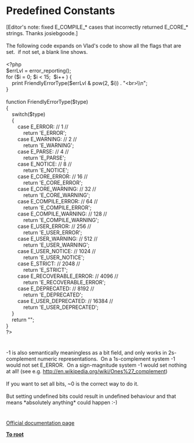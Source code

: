 # Predefined Constants




<div class="phpcode"><span class="html">
[Editor&apos;s note: fixed E_COMPILE_* cases that incorrectly returned E_CORE_* strings. Thanks josiebgoode.]
<br>
<br>The following code expands on Vlad&apos;s code to show all the flags that are set.&#xA0; if not set, a blank line shows.
<br>
<br><span class="default">&lt;?php
<br>$errLvl </span><span class="keyword">= </span><span class="default">error_reporting</span><span class="keyword">();
<br>for (</span><span class="default">$i </span><span class="keyword">= </span><span class="default">0</span><span class="keyword">; </span><span class="default">$i </span><span class="keyword">&lt; </span><span class="default">15</span><span class="keyword">;&#xA0; </span><span class="default">$i</span><span class="keyword">++ ) {
<br>&#xA0; &#xA0; print </span><span class="default">FriendlyErrorType</span><span class="keyword">(</span><span class="default">$errLvl </span><span class="keyword">&amp; </span><span class="default">pow</span><span class="keyword">(</span><span class="default">2</span><span class="keyword">, </span><span class="default">$i</span><span class="keyword">)) . </span><span class="string">&quot;&lt;br&gt;\\n&quot;</span><span class="keyword">; 
<br>}
<br>
<br>function </span><span class="default">FriendlyErrorType</span><span class="keyword">(</span><span class="default">$type</span><span class="keyword">)
<br>{
<br>&#xA0; &#xA0; switch(</span><span class="default">$type</span><span class="keyword">)
<br>&#xA0; &#xA0; {
<br>&#xA0; &#xA0; &#xA0; &#xA0; case </span><span class="default">E_ERROR</span><span class="keyword">: </span><span class="comment">// 1 //
<br>&#xA0; &#xA0; &#xA0; &#xA0; &#xA0; &#xA0; </span><span class="keyword">return </span><span class="string">&apos;E_ERROR&apos;</span><span class="keyword">;
<br>&#xA0; &#xA0; &#xA0; &#xA0; case </span><span class="default">E_WARNING</span><span class="keyword">: </span><span class="comment">// 2 //
<br>&#xA0; &#xA0; &#xA0; &#xA0; &#xA0; &#xA0; </span><span class="keyword">return </span><span class="string">&apos;E_WARNING&apos;</span><span class="keyword">;
<br>&#xA0; &#xA0; &#xA0; &#xA0; case </span><span class="default">E_PARSE</span><span class="keyword">: </span><span class="comment">// 4 //
<br>&#xA0; &#xA0; &#xA0; &#xA0; &#xA0; &#xA0; </span><span class="keyword">return </span><span class="string">&apos;E_PARSE&apos;</span><span class="keyword">;
<br>&#xA0; &#xA0; &#xA0; &#xA0; case </span><span class="default">E_NOTICE</span><span class="keyword">: </span><span class="comment">// 8 //
<br>&#xA0; &#xA0; &#xA0; &#xA0; &#xA0; &#xA0; </span><span class="keyword">return </span><span class="string">&apos;E_NOTICE&apos;</span><span class="keyword">;
<br>&#xA0; &#xA0; &#xA0; &#xA0; case </span><span class="default">E_CORE_ERROR</span><span class="keyword">: </span><span class="comment">// 16 //
<br>&#xA0; &#xA0; &#xA0; &#xA0; &#xA0; &#xA0; </span><span class="keyword">return </span><span class="string">&apos;E_CORE_ERROR&apos;</span><span class="keyword">;
<br>&#xA0; &#xA0; &#xA0; &#xA0; case </span><span class="default">E_CORE_WARNING</span><span class="keyword">: </span><span class="comment">// 32 //
<br>&#xA0; &#xA0; &#xA0; &#xA0; &#xA0; &#xA0; </span><span class="keyword">return </span><span class="string">&apos;E_CORE_WARNING&apos;</span><span class="keyword">;
<br>&#xA0; &#xA0; &#xA0; &#xA0; case </span><span class="default">E_COMPILE_ERROR</span><span class="keyword">: </span><span class="comment">// 64 //
<br>&#xA0; &#xA0; &#xA0; &#xA0; &#xA0; &#xA0; </span><span class="keyword">return </span><span class="string">&apos;E_COMPILE_ERROR&apos;</span><span class="keyword">;
<br>&#xA0; &#xA0; &#xA0; &#xA0; case </span><span class="default">E_COMPILE_WARNING</span><span class="keyword">: </span><span class="comment">// 128 //
<br>&#xA0; &#xA0; &#xA0; &#xA0; &#xA0; &#xA0; </span><span class="keyword">return </span><span class="string">&apos;E_COMPILE_WARNING&apos;</span><span class="keyword">;
<br>&#xA0; &#xA0; &#xA0; &#xA0; case </span><span class="default">E_USER_ERROR</span><span class="keyword">: </span><span class="comment">// 256 //
<br>&#xA0; &#xA0; &#xA0; &#xA0; &#xA0; &#xA0; </span><span class="keyword">return </span><span class="string">&apos;E_USER_ERROR&apos;</span><span class="keyword">;
<br>&#xA0; &#xA0; &#xA0; &#xA0; case </span><span class="default">E_USER_WARNING</span><span class="keyword">: </span><span class="comment">// 512 //
<br>&#xA0; &#xA0; &#xA0; &#xA0; &#xA0; &#xA0; </span><span class="keyword">return </span><span class="string">&apos;E_USER_WARNING&apos;</span><span class="keyword">;
<br>&#xA0; &#xA0; &#xA0; &#xA0; case </span><span class="default">E_USER_NOTICE</span><span class="keyword">: </span><span class="comment">// 1024 //
<br>&#xA0; &#xA0; &#xA0; &#xA0; &#xA0; &#xA0; </span><span class="keyword">return </span><span class="string">&apos;E_USER_NOTICE&apos;</span><span class="keyword">;
<br>&#xA0; &#xA0; &#xA0; &#xA0; case </span><span class="default">E_STRICT</span><span class="keyword">: </span><span class="comment">// 2048 //
<br>&#xA0; &#xA0; &#xA0; &#xA0; &#xA0; &#xA0; </span><span class="keyword">return </span><span class="string">&apos;E_STRICT&apos;</span><span class="keyword">;
<br>&#xA0; &#xA0; &#xA0; &#xA0; case </span><span class="default">E_RECOVERABLE_ERROR</span><span class="keyword">: </span><span class="comment">// 4096 //
<br>&#xA0; &#xA0; &#xA0; &#xA0; &#xA0; &#xA0; </span><span class="keyword">return </span><span class="string">&apos;E_RECOVERABLE_ERROR&apos;</span><span class="keyword">;
<br>&#xA0; &#xA0; &#xA0; &#xA0; case </span><span class="default">E_DEPRECATED</span><span class="keyword">: </span><span class="comment">// 8192 //
<br>&#xA0; &#xA0; &#xA0; &#xA0; &#xA0; &#xA0; </span><span class="keyword">return </span><span class="string">&apos;E_DEPRECATED&apos;</span><span class="keyword">;
<br>&#xA0; &#xA0; &#xA0; &#xA0; case </span><span class="default">E_USER_DEPRECATED</span><span class="keyword">: </span><span class="comment">// 16384 //
<br>&#xA0; &#xA0; &#xA0; &#xA0; &#xA0; &#xA0; </span><span class="keyword">return </span><span class="string">&apos;E_USER_DEPRECATED&apos;</span><span class="keyword">;
<br>&#xA0; &#xA0; }
<br>&#xA0; &#xA0; return </span><span class="string">&quot;&quot;</span><span class="keyword">;
<br>}
<br></span><span class="default">?&gt;</span>
</span>
</div>
  

#


<div class="phpcode"><span class="html">
-1 is also semantically meaningless as a bit field, and only works in 2s-complement numeric representations.&#xA0; On a 1s-complement system -1 would not set E_ERROR.&#xA0; On a sign-magnitude system -1 would set nothing at all! (see e.g. <a href="http://en.wikipedia.org/wiki/Ones%27_complement" rel="nofollow" target="_blank">http://en.wikipedia.org/wiki/Ones%27_complement</a>)<br><br>If you want to set all bits, ~0 is the correct way to do it.<br><br>But setting undefined bits could result in undefined behaviour and that means *absolutely anything* could happen :-)</span>
</div>
  

#

[Official documentation page](https://www.php.net/manual/en/errorfunc.constants.php)

**[To root](/README.md)**